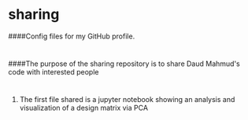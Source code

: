 # sharing
####Config files for my GitHub profile.
#
####The purpose of the sharing repository is to share Daud Mahmud's code with interested people
#
1. The first file shared is a jupyter notebook showing an analysis and visualization of a design matrix via PCA
#
